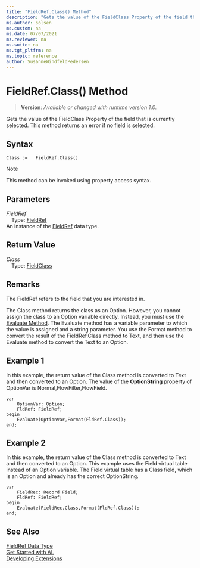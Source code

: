 ```yaml
---
title: "FieldRef.Class() Method"
description: "Gets the value of the FieldClass Property of the field that is currently selected."
ms.author: solsen
ms.custom: na
ms.date: 07/07/2021
ms.reviewer: na
ms.suite: na
ms.tgt_pltfrm: na
ms.topic: reference
author: SusanneWindfeldPedersen
---
```

[//]: # (START>DO_NOT_EDIT)
[//]: # (IMPORTANT:Do not edit any of the content between here and the END>DO_NOT_EDIT.)
[//]: # (Any modifications should be made in the .xml files in the ModernDev repo.)
# FieldRef.Class() Method
> **Version**: _Available or changed with runtime version 1.0._

Gets the value of the FieldClass Property of the field that is currently selected. This method returns an error if no field is selected.


## Syntax
```AL
Class :=   FieldRef.Class()
```
> [!NOTE]
> This method can be invoked using property access syntax.

## Parameters
*FieldRef*  
&emsp;Type: [FieldRef](fieldref-data-type.md)  
An instance of the [FieldRef](fieldref-data-type.md) data type.  

## Return Value
*Class*  
&emsp;Type: [FieldClass](../fieldclass/fieldclass-option.md)  



[//]: # (IMPORTANT: END>DO_NOT_EDIT)

## Remarks

The FieldRef refers to the field that you are interested in.  
  
The Class method returns the class as an Option. However, you cannot assign the class to an Option variable directly. Instead, you must use the [Evaluate Method](../system/system-evaluate-method.md). The Evaluate method has a variable parameter to which the value is assigned and a string parameter. You use the Format method to convert the result of the FieldRef.Class method to Text, and then use the Evaluate method to convert the Text to an Option.  
  
## Example 1

In this example, the return value of the Class method is converted to Text and then converted to an Option. The value of the **OptionString** property of OptionVar is Normal,FlowFilter,FlowField.  
  
```al
var
    OptionVar: Option;
    FldRef: FieldRef;
begin
    Evaluate(OptionVar,Format(FldRef.Class));  
end;
```  
  
## Example 2

 
In this example, the return value of the Class method is converted to Text and then converted to an Option. This example uses the Field virtual table instead of an Option variable. The Field virtual table has a Class field, which is an Option and already has the correct OptionString.  

```al
var
    FieldRec: Record Field;
    FldRef: FieldRef;
begin
    Evaluate(FieldRec.Class,Format(FldRef.Class));  
end;
```  

## See Also

[FieldRef Data Type](fieldref-data-type.md)  
[Get Started with AL](../../devenv-get-started.md)  
[Developing Extensions](../../devenv-dev-overview.md)